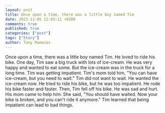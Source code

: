 ```yaml
---
layout: post
title: Once upon a time, there was a little boy named Tim
date: 2023-11-05 12:43:11 +0200
comments: true
published: true
categories: ["post"]
tags: ["Story"]
author: Tony Mamacos
---
```

Once upon a time, there was a little boy named Tim. He loved to ride his bike. One day, Tim saw a big truck with lots of ice-cream. He was very happy and wanted to eat some. But the ice-cream was in the truck for a long time. Tim was getting impatient.
Tim's mom told him, "You can have ice-cream, but you need to wait." Tim did not want to wait. He wanted the ice-cream now. He tried to ride his bike, but he was too impatient. He rode his bike faster and faster.
Then, Tim fell off his bike. He was sad and hurt. His mom came to help him. She said, "You should have waited. Now your bike is broken, and you can't ride it anymore." Tim learned that being impatient can lead to bad things.

